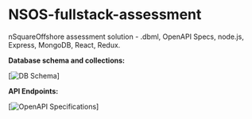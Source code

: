 # NSOS-fullstack-assessment

nSquareOffshore assessment solution - .dbml, OpenAPI Specs, node.js, Express, MongoDB, React, Redux.

<b> Database schema and collections: </b>

[![DB Schema](./docs/db-schema.png)]

<b> API Endpoints: </b>

[![OpenAPI Specifications](./docs/API-spec.png)]
